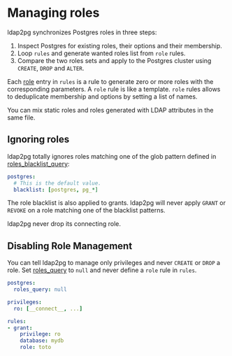 <h1>Managing roles</h1>

ldap2pg synchronizes Postgres roles in three steps:

1. Inspect Postgres for existing roles, their options and their membership.
2. Loop `rules` and generate wanted roles list from `role` rules.
3. Compare the two roles sets and apply to the Postgres cluster using `CREATE`,
   `DROP` and `ALTER`.

Each [role] entry in `rules` is a rule to generate zero or more roles with
the corresponding parameters. A `role` rule is like a template. `role` rules
allows to deduplicate membership and options by setting a list of names.

You can mix static roles and roles generated with LDAP attributes in the same
file.

[role]: config.md#sync-map-role


## Ignoring roles

ldap2pg totally ignores roles matching one of the glob pattern defined in
[roles_blacklist_query]:

``` yaml
postgres:
  # This is the default value.
  blacklist: [postgres, pg_*]
```

The role blacklist is also applied to grants. ldap2pg will never apply `GRANT`
or `REVOKE` on a role matching one of the blacklist patterns.

[roles_blacklist_query]: config.md#postgres-roles-blacklist-query

ldap2pg never drop its connecting role.


## Disabling Role Management

You can tell ldap2pg to manage only privileges and never `CREATE` or `DROP` a
role. Set [roles_query] to `null` and never define a `role` rule in `rules`.

``` yaml
postgres:
  roles_query: null

privileges:
  ro: [__connect__, ...]

rules:
- grant:
    privilege: ro
    database: mydb
    role: toto
```

[roles_query]: config.md#postgres-roles-query
